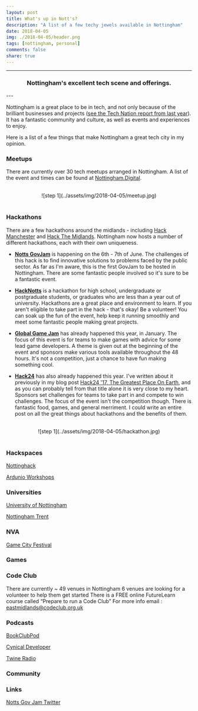 ```yaml
---
layout: post
title: What's up in Nott's?
description: "A list of a few techy jewels available in Nottingham"
date: 2018-04-05
img: ./2018-04-05/header.png
tags: [nottingham, personal]
comments: false
share: true
---
```



----
<center>
<h3> Nottingham's excellent tech scene and offerings. </h3>
</center>
--- 
<br/>


Nottingham is a great place to be in tech, and not only because of the brilliant businesses and projects ([see the Tech Nation report from last year](https://technation.techcityuk.com/cluster/nottingham/)). It has a fantastic community and culture, as well as events and experiences to enjoy.

Here is a list of a few things that make Nottingham a great tech city in my opinion.

### Meetups

There are currently over 30 tech meetups arranged in Nottingham. A list of the event and times can be found at [Nottingham.Digital](https://nottingham.digital/).

<br/>
<div style="text-align:center; width:80%; margin-left: 10%;" markdown="1">
![step 1](../assets/img/2018-04-05/meetup.jpg)
</div> 
<br/>

### Hackathons
 
There are a few hackathons around the midlands - including [Hack Manchester]() and [Hack The Midlands](). Nottingham now hosts a number of different hackathons, each with their own uniqueness.

- **[Notts GovJam](http://www.govjam.org/content/about)** is happening on the 6th - 7th of June. The challenges of this hack is to find innovative solutions to problems faced by the public sector. As far as I'm aware, this is the first GovJam to be hosted in Nottingham. There are some fantastic people involved so it's sure to be a fantastic event.

- **[HackNotts](http://hacknotts.com/)** is a hackathon for high school, undergraduate or postgraduate students, or graduates who are less than a year out of university. Hackathons are a great place and environment to learn. If you aren't eligible to take part in the hack - that's okay! Be a volunteer! You can soak up the fun of the event, help keep it running smoothly and meet some fantastic people making great projects.

- **[Global Game Jam](https://globalgamejam.org/)** has already happened this year, in January. The focus of this event is for teams to make games with advice for some lead game developers. A theme is given out at the beginning of the event and sponsors make various tools available throughout the 48 hours. It's not a competition, just a chance to have fun making something cool.

- **[Hack24](https://www.hack24.co.uk/)** has also already happened this year. I've written about it previously in my blog post [Hack24 '17, The Greatest Place On Earth](http://jesswhite.co.uk/hack242017-post/), and as you can probably tell from that title alone it is very close to my heart. Sponsors set challenges for teams to take part in and compete to win challenges. The focus of the event isn't the competition though. There is fantastic food, games, and general merriment. I could write an entire post on all the great things about hackathons and the benefits of them.

<br/>
<div style="text-align:center; width:80%; margin-left: 10%;" markdown="1">
![step 1](../assets/img/2018-04-05/hackathon.jpg)
</div> 
<br/>

### Hackspaces

[Nottinghack](http://nottinghack.org.uk/)

[Ardunio Workshops](http://nottinghack.org.uk/introduction-to-arduino-workshop/)

### Universities

[University of Nottingham]()

[Nottingham Trent]()

### NVA

[Game City Festival](https://www.thenva.com/gamecity-festival/)

### Games

### Code Club


There are currently  ~ 49 venues in Nottingham 
6 venues are looking for a volunteer to help them get started
There is a FREE online FutureLearn course called “Prepare to run a Code Club”
For more info email : eastmidlands@codeclub.org.uk

### Podcasts

[BookClubPod]()

[Cynical Developer]()

[Twine Radio]()

### Community

### Links

[Notts Gov Jam Twitter](https://twitter.com/nottsgovjam)